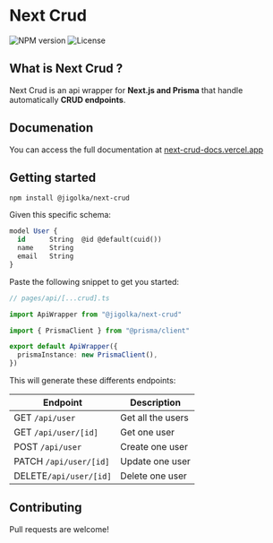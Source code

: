 # Next Crud

![NPM version](https://img.shields.io/github/package-json/v/jigolka/next-crud?label=npm)
![License](https://img.shields.io/npm/l/@jigolka/next-crud)

## What is Next Crud ?

Next Crud is an api wrapper for **Next.js and Prisma** that handle automatically **CRUD endpoints**.

## Documenation

You can access the full documentation at [next-crud-docs.vercel.app](https://next-crud-docs.vercel.app)

## Getting started

`npm install @jigolka/next-crud`

Given this specific schema:

```sql
model User {
  id      String  @id @default(cuid())
  name    String
  email   String
}
```

Paste the following snippet to get you started:

```ts
// pages/api/[...crud].ts

import ApiWrapper from "@jigolka/next-crud"

import { PrismaClient } from "@prisma/client"

export default ApiWrapper({
  prismaInstance: new PrismaClient(),
})
```

This will generate these differents endpoints:

| Endpoint               | Description       |
| ---------------------- | ----------------- |
| GET `/api/user`        | Get all the users |
| GET `/api/user/[id]`   | Get one user      |
| POST `/api/user`       | Create one user   |
| PATCH `/api/user/[id]` | Update one user   |
| DELETE`/api/user/[id]` | Delete one user   |

## Contributing

Pull requests are welcome!
